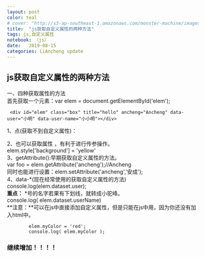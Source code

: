 ```yaml
---
layout: post
color: teal
# cover: "http://s3-ap-southeast-1.amazonaws.com/monster-machine/images/horssghonr-1436272011-Midas.jpg"
title:  "js获取自定义属性的两种方法"
tags: js,自定义属性
notebook: （js）
date:   2019-08-15
categories: LiAncheng update
---
```

## js获取自定义属性的两种方法

一、四种获取属性的方法  
首先获取一个元素：var elem = document.getElementById('elem');  
```
 <div id="elem" class="box" title="hello" ancheng="Ancheng" data-user="小明" data-user-name="小小明"></div>
```
1、点(获取不到自定义属性)：  

2、[](获取不到自定义属性)也可以获取属性 ，有利于进行传参操作。   
elem.style['background'] = 'yellow'  
3、getAttribute():早期获取自定义属性的方法。  
var foo = elem.getAttribute('ancheng');//Ancheng  
同时也能进行设置：elem.setAttribute('ancheng','安成');  
4、data-*(现在经常使用的获取自定义属性的方法)  
console.log(elem.dataset.user);  
**重点：** *号的名字若果有下划线，就转成小驼峰。  
console.log(  elem.dataset.userName)  
**注意：**可以在js中直接添加自定义属性，但是只能在js中用，因为你还没有加入html中。  
```
        elem.myColor = 'red';
        console.log( elem.myColor );
```


### 继续增加！！！！